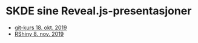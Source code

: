 # SKDE sine Reveal.js-presentasjoner

- [git-kurs 18. okt. 2019](https://skde-analyse.github.io/reveal-presentations/2019_10_18_git.html#/)
- [RShiny 8. nov. 2019](https://skde-analyse.github.io/reveal-presentations/2019_11_08_rshiny.html#/)
